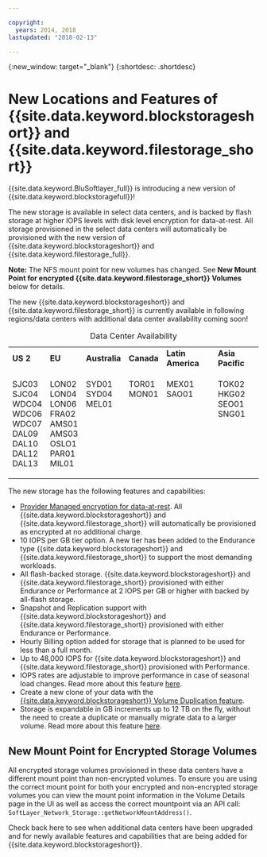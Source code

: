 ```yaml
---

copyright:
  years: 2014, 2018
lastupdated: "2018-02-13"

---
```

{:new_window: target="_blank"}
{:shortdesc: .shortdesc}

# New Locations and Features of {{site.data.keyword.blockstorageshort}} and {{site.data.keyword.filestorage_short}}

{{site.data.keyword.BluSoftlayer_full}} is introducing a new version of {{site.data.keyword.blockstoragefull}}! 

The new storage is available in select data centers, and is backed by flash storage at higher IOPS levels with disk level encryption for data-at-rest.  All storage provisioned in the select data centers will automatically be provisioned with the new version of {{site.data.keyword.blockstorageshort}} and {{site.data.keyword.filestorage_full}}.

**Note:** The NFS mount point for new volumes has changed. See **New Mount Point for encrypted {{site.data.keyword.filestorage_short}} Volumes** below for details.

The new {{site.data.keyword.blockstorageshort}} and {{site.data.keyword.filestorage_short}} is currently available in following regions/data centers with additional data center availability coming soon!
<table style="width:100%;">
	<caption>Data Center Availability</caption>
	<tbody>
		<tr>
			<td><strong>US 2</strong></td>
			<td><strong>EU</strong></td>
			<td><strong>Australia</strong></td>
			<td><strong>Canada</strong></td>
			<td><strong>Latin America</strong></td>
			<td><strong>Asia Pacific</strong></td>
		</tr>
		<tr>
			<td>
				<p>SJC03<br />
				   SJC04<br />
					WDC04<br />
					WDC06<br />
					WDC07<br />
					DAL09<br />
					DAL10<br />
					DAL12<br />
					DAL13</p>
			</td>
			<td>
				<p>LON02<br />
				LON04<br />
				LON06<br />
				FRA02<br />
				AMS01<br />
				AMS03<br />
				OSLO1<br />
				PAR01<br />
				MIL01<br /></p>
			</td>
			<td>
				<p>SYD01<br />
				SYD04<br />
				MEL01<br /><br /><br /><br /><br /><br /><br /></p>
			</td>
			<td>
				<p>TOR01<br />
					MON01<br /><br /><br /><br /><br /><br /><br /><br /></p>
			</td>
			<td>
				<p>MEX01<br />SAO01<br /><br /><br /><br /><br /><br /><br /><br /></p>
			</td>
						<td>
				<p>TOK02<br />
				HKG02<br />
			        SEO01<br />
				SNG01<br /><br /><br /><br /><br /><br /></p>
			</td>
			</tr>
	</tbody>
</table>


The new storage has the following features and capabilities:

- [Provider Managed encryption for data-at-rest](block-file-storage-encryption-rest.html). All {{site.data.keyword.blockstorageshort}} and {{site.data.keyword.filestorage_short}} will automatically be provisioned as encrypted at no additional charge.
- 10 IOPS per GB tier option. A new tier has been added to the Endurance type {{site.data.keyword.blockstorageshort}} and {{site.data.keyword.filestorage_short}} to support the most demanding workloads.
- All flash-backed storage. {{site.data.keyword.blockstorageshort}} and {{site.data.keyword.filestorage_short}} provisioned with either Endurance or Performance at 2 IOPS per GB or higher with backed by all-flash storage.
- Snapshot and Replication support with {{site.data.keyword.blockstorageshort}} and {{site.data.keyword.filestorage_short}} provisioned with either Endurance or Performance.
- Hourly Billing option added for storage that is planned to be used for less than a full month. 
- Up to 48,000 IOPS for {{site.data.keyword.blockstorageshort}} and {{site.data.keyword.filestorage_short}} provisioned with Performance.
- IOPS rates are adjustable to improve performance in case of seasonal load changes. Read more about this feature [here](adjustable-iops.html).
- Create a new clone of your data with the [{{site.data.keyword.blockstorageshort}} Volume Duplication feature](how-to-create-duplicate-volume.html).
- Storage is expandable in GB increments up to 12 TB on the fly, without the need to create a duplicate or manually migrate data to a larger volume. Read more about this feature [here](expandable_block_storage.html).

## New Mount Point for Encrypted Storage Volumes

All encrypted storage volumes provisioned in these data centers have a different mount point than non-encrypted volumes. To ensure you are using the correct mount point for both your encrypted and non-encrypted storage volumes you can view the mount point information in the Volume Details page in the UI as well as access the correct mountpoint via an API call:  `SoftLayer_Network_Storage::getNetworkMountAddress()`.

Check back here to see when additional data centers have been upgraded and for newly available features and capabilities that are being added for {{site.data.keyword.blockstorageshort}}.
